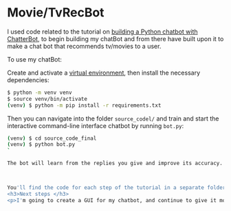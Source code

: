 # Movie/TvRecBot 

I used code related to the tutorial on [building a Python chatbot with ChatterBot](https://realpython.com/build-a-chatbot-python-chatterbot/), to begin building my chatBot and from there have built upon it to make a chat bot that recommends tv/movies to a user.

To use my chatBot:

Create and activate a [virtual environment](https://realpython.com/python-virtual-environments-a-primer/), then install the necessary dependencies:

```sh
$ python -m venv venv
$ source venv/bin/activate
(venv) $ python -m pip install -r requirements.txt
```

Then you can navigate into the folder `source_codel/` and train and start the interactive command-line interface chatbot by running `bot.py`:

```sh
(venv) $ cd source_code_final
(venv) $ python bot.py
`

The bot will learn from the replies you give and improve its accuracy. You can quit the interactive prompt by typing any of the `exit_conditions` defined in `bot.py`.



You'll find the code for each step of the tutorial in a separate folder. The folders also include a SQLite database that contains the different phases of training at each step. Because of this, you can inspect the project at different stages and notice how it evolves when you add more data and interactions.
<h3>Next steps </h3>
<p>I'm going to create a GUI for my chatbot, and continue to give it more prompts to train and build up its accuracy and make it more user friendly</p>
